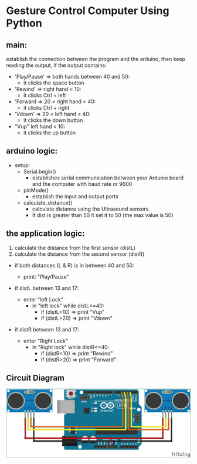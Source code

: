 # Gesture Control Computer Using Python

## main:
establish the connection between the program and the arduino, then keep reading the 
output, if the output contains:
- 'Play/Pause' => both hands between 40 and 50: 
  - it clicks the space button
- 'Rewind' => right hand < 10: 
  - it clicks Ctrl + left
- 'Forward =>  20 < right hand  < 40: 
  - it clicks Ctrl + right
- 'Vdown' => 20 < left hand  < 40: 
  - it clicks the down button
- "Vup"  left hand < 10:
  - it clicks the up button

## arduino logic:
- setup:
  - Serial.begin() 
    - establishes serial communication between your Arduino board and the computer
    with baud rate or 9600
  - pinMode()
    - establish the input and output ports
  - calculate_distance()
    - calculate distance using the Ultrasound sensors
    - if dist is greater than 50 it set it to 50 (the max value is 50)

## the application logic:
1. calculate the distance from the first sensor (distL)
2. calculate the distance from the second sensor (distR)

- if both distances (L & R) is in between 40 and 50:
  - print: "Play/Pause"

- if distL between 13 and 17:
  - enter "left Lock"
    - in "left lock" while distL<=40:
      - if (distL<10) => print "Vup"
      - if (distL>20) => print "Vdown"
      
- if distR between 13 and 17:
  - enter "Right Lock"
    - in "Right lock" while distR<=40:
      - if (distR<10) => print "Rewind"
      - if (distR>20) => print "Forward"


## Circuit Diagram
![circuitdiagram](Control-your-Computer-with-Hand-Gestures-using-Arduino-circuit%20(1).jpg)